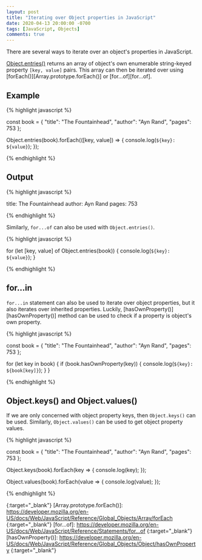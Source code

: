 ```yaml
---
layout: post
title: "Iterating over Object properties in JavaScript"
date: 2020-04-13 20:00:00 -0700
tags: [JavaScript, Objects]
comments: true
---
```


There are several ways to iterate over an object's properties in JavaScript.

[Object.entries()][Object.entries()] returns an array of object's own enumerable string-keyed property `[key, value]` pairs. This array can then be iterated over using [forEach()][Array.prototype.forEach()] or [for...of][for...of].

## Example

{% highlight javascript %}

const book = {
  "title": "The Fountainhead",
  "author": "Ayn Rand",
  "pages": 753
};

Object.entries(book).forEach(([key, value]) => {
  console.log(`${key}: ${value}`);
});

{% endhighlight %}

## Output

{% highlight javascript %}

title: The Fountainhead
author: Ayn Rand
pages: 753

{% endhighlight %}

Similarly, `for...of` can also be used with `Object.entries()`.

{% highlight javascript %}

for (let [key, value] of Object.entries(book)) {
  console.log(`${key}: ${value}`);
}

{% endhighlight %}

## for...in

`for...in` statement can also be used to iterate over object properties, but it also iterates over inherited properties. Luckily, [hasOwnProperty()][hasOwnProperty()] method can be used to check if a property is object's own property.

{% highlight javascript %}

const book = {
  "title": "The Fountainhead",
  "author": "Ayn Rand",
  "pages": 753
};

for (let key in book) {
  if (book.hasOwnProperty(key)) {
    console.log(`${key}: ${book[key]}`);
  }
}

{% endhighlight %}

## Object.keys() and Object.values()

If we are only concerned with object property keys, then `Object.keys()` can be used. Similarly, `Object.values()` can be used to get object property values.

{% highlight javascript %}

const book = {
  "title": "The Fountainhead",
  "author": "Ayn Rand",
  "pages": 753
};

Object.keys(book).forEach(key => {
  console.log(key);
});

Object.values(book).forEach(value => {
  console.log(value);
});

{% endhighlight %}


[Object.entries()]: https://developer.mozilla.org/en-US/docs/Web/JavaScript/Reference/Global_Objects/Object/entries
{:target="_blank"}
[Array.prototype.forEach()]: https://developer.mozilla.org/en-US/docs/Web/JavaScript/Reference/Global_Objects/Array/forEach 
{:target="_blank"}
[for...of]: https://developer.mozilla.org/en-US/docs/Web/JavaScript/Reference/Statements/for...of 
{:target="_blank"}
[hasOwnProperty()]: https://developer.mozilla.org/en-US/docs/Web/JavaScript/Reference/Global_Objects/Object/hasOwnProperty
{:target="_blank"}